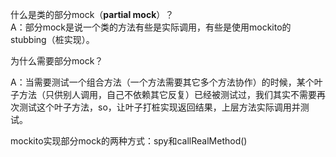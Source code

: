 什么是类的部分mock（**partial mock**）？  
A：部分mock是说一个类的方法有些是实际调用，有些是使用mockito的stubbing（桩实现）。



为什么需要部分mock？

A：当需要测试一个组合方法（一个方法需要其它多个方法协作）的时候，某个叶子方法（只供别人调用，自己不依赖其它反复）已经被测试过，我们其实不需要再次测试这个叶子方法，so，让叶子打桩实现返回结果，上层方法实际调用并测试。

mockito实现部分mock的两种方式：spy和callRealMethod\(\)

